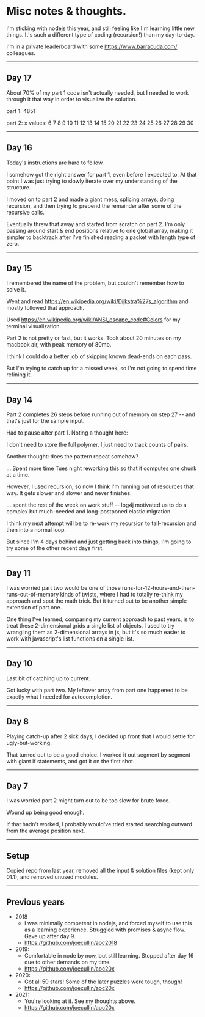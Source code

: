 # Misc notes & thoughts.

I'm sticking with nodejs this year, and still feeling like I'm learning little new things. It's such a different type of coding (recursion!) than my day-to-day.

I'm in a private leaderboard with some https://www.barracuda.com/ colleagues.


---
## Day 17

About 70% of my part 1 code isn't actually needed, but I needed to work through it that way in order to visualize the solution.

part 1: 4851


part 2: x values:
6
7
8
9
10
11
12
13
14
15
20
21
22
23
24
25
26
27
28
29
30




---
## Day 16

Today's instructions are hard to follow.

I somehow got the right answer for part 1, even before I expected to. At that point I was just trying to slowly iterate over my understanding of the structure.

I moved on to part 2 and made a giant mess, splicing arrays, doing recursion, and then trying to prepend the remainder after some of the recursive calls.

Eventually threw that away and started from scratch on part 2. I'm only passing around start & end positions relative to one global array, making it simpler to backtrack after I've finished reading a packet with length type of zero.
 
---
## Day 15

I remembered the name of the problem, but couldn't remember how to solve it.

Went and read https://en.wikipedia.org/wiki/Dijkstra%27s_algorithm and mostly followed that approach.

Used https://en.wikipedia.org/wiki/ANSI_escape_code#Colors for my terminal visualization.

Part 2 is not pretty or fast, but it works. Took about 20 minutes on my macbook air, with peak memory of 80mb.

I think I could do a better job of skipping known dead-ends on each pass.

But I'm trying to catch up for a missed week, so I'm not going to spend time refining it.


---
## Day 14

Part 2 completes 26 steps before running out of memory on step 27 -- and that's just for the sample input.

Had to pause after part 1. Noting a thought here:

I don't need to store the full polymer. I just need to track counts of pairs.

Another thought: does the pattern repeat somehow?

...  Spent more time Tues night reworking this so that it computes one chunk at a time.

However, I used recursion, so now I think I'm running out of resources that way. It gets slower and slower and never finishes.

... spent the rest of the week on work stuff -- log4j motivated us to do a complex but much-needed and long-postponed elastic migration.

I think my next attempt will be to re-work my recursion to tail-recursion and then into a normal loop.

But since I'm 4 days behind and just getting back into things, I'm going to try some of the other recent days first.


---
## Day 11

I was worried part two would be one of those runs-for-12-hours-and-then-runs-out-of-memory kinds of twists, where I had to totally re-think my approach and spot the math trick. But it turned out to be another simple extension of part one.

One thing I've learned, comparing my current approach to past years, is to treat these 2-dimensional grids a single list of objects. I used to try wrangling them as 2-dimensional arrays in js, but it's so much easier to work with javascript's list functions on a single list.


---
## Day 10

Last bit of catching up to current.

Got lucky with part two. My leftover array from part one happened to be exactly what I needed for autocompletion.

---
## Day 8

Playing catch-up after 2 sick days, I decided up front that I would settle for ugly-but-working.

That turned out to be a good choice. I worked it out segment by segment with giant if statements, and got it on the first shot.

---
## Day 7

I was worried part 2 might turn out to be too slow for brute force.

Wound up being good enough.

If that hadn't worked, I probably would've tried started searching outward from the average position next.

---
## Setup

Copied repo from last year, removed all the input & solution files (kept only 01.1), and removed unused modules.

---
## Previous years

* 2018
    * I was minimally competent in nodejs, and forced myself to use this as a learning experience. Struggled with promises & async flow. Gave up after day 9.
    * https://github.com/joecullin/aoc2018
* 2019:
    * Comfortable in node by now, but still learning. Stopped after day 16 due to other demands on my time.
    * https://github.com/joecullin/aoc20x
* 2020:
    * Got all 50 stars! Some of the later puzzles were tough, though!
   * https://github.com/joecullin/aoc20x
* 2021:
    * You're looking at it. See my thoughts above.
    * https://github.com/joecullin/aoc20x
